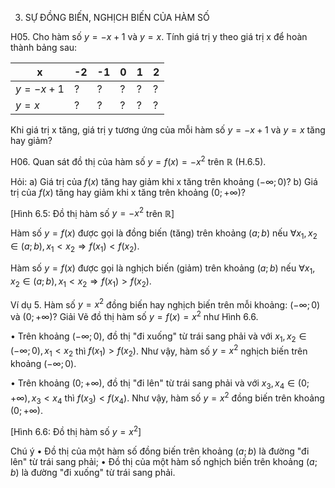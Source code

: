 3. SỰ ĐỒNG BIẾN, NGHỊCH BIẾN CỦA HÀM SỐ

H05. Cho hàm số $y = -x + 1$ và $y = x$. Tính giá trị y theo giá trị x để hoàn thành bảng sau:

| x | -2 | -1 | 0 | 1 | 2 |
|---|----|----|---|---|---|
| $y = -x + 1$ | ? | ? | ? | ? | ? |
| $y = x$ | ? | ? | ? | ? | ? |

Khi giá trị x tăng, giá trị y tương ứng của mỗi hàm số $y = -x + 1$ và $y = x$ tăng hay giảm?

H06. Quan sát đồ thị của hàm số $y = f(x) = -x^2$ trên $\mathbb{R}$ (H.6.5).

Hỏi:
a) Giá trị của $f(x)$ tăng hay giảm khi x tăng trên khoảng $(-\infty; 0)$?
b) Giá trị của $f(x)$ tăng hay giảm khi x tăng trên khoảng $(0; +\infty)$?

[Hình 6.5: Đồ thị hàm số $y = -x^2$ trên $\mathbb{R}$]

Hàm số $y = f(x)$ được gọi là đồng biến (tăng) trên khoảng $(a; b)$ nếu
$\forall x_1, x_2 \in (a;b), x_1 < x_2 \Rightarrow f(x_1) < f(x_2)$.

Hàm số $y = f(x)$ được gọi là nghịch biến (giảm) trên khoảng $(a; b)$ nếu
$\forall x_1, x_2 \in (a;b), x_1 < x_2 \Rightarrow f(x_1) > f(x_2)$.

Ví dụ 5. Hàm số $y = x^2$ đồng biến hay nghịch biến trên mỗi khoảng: $(-\infty; 0)$ và $(0; +\infty)$?
Giải
Vẽ đồ thị hàm số $y = f(x) = x^2$ như Hình 6.6.

• Trên khoảng $(-\infty;0)$, đồ thị "đi xuống" từ trái sang phải và với $x_1, x_2 \in (-\infty;0), x_1 < x_2$ thì $f(x_1) > f(x_2)$. Như vậy, hàm số $y = x^2$ nghịch biến trên khoảng $(-\infty;0)$.

• Trên khoảng $(0; +\infty)$, đồ thị "đi lên" từ trái sang phải và với $x_3, x_4 \in (0; +\infty), x_3 < x_4$ thì $f(x_3) < f(x_4)$. Như vậy, hàm số $y = x^2$ đồng biến trên khoảng $(0; +\infty)$.

[Hình 6.6: Đồ thị hàm số $y = x^2$]

Chú ý
• Đồ thị của một hàm số đồng biến trên khoảng $(a; b)$ là đường "đi lên" từ trái sang phải;
• Đồ thị của một hàm số nghịch biến trên khoảng $(a; b)$ là đường "đi xuống" từ trái sang phải.